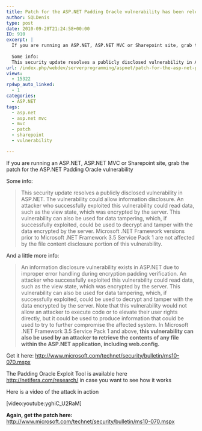 ```yaml
---
title: Patch for the ASP.NET Padding Oracle vulnerability has been released
author: SQLDenis
type: post
date: 2010-09-28T21:24:58+00:00
ID: 910
excerpt: |
  If you are running an ASP.NET, ASP.NET MVC or Sharepoint site, grab the patch for the ASP.NET Padding Oracle vulnerability 
  
  Some info:
  This security update resolves a publicly disclosed vulnerability in ASP.NET. The vulnerability could allow informa&hellip;
url: /index.php/webdev/serverprogramming/aspnet/patch-for-the-asp-net-padding-oracle-vul/
views:
  - 15322
rp4wp_auto_linked:
  - 1
categories:
  - ASP.NET
tags:
  - asp.net
  - asp.net mvc
  - mvc
  - patch
  - sharepoint
  - vulnerability

---
```

If you are running an ASP.NET, ASP.NET MVC or Sharepoint site, grab the patch for the ASP.NET Padding Oracle vulnerability 

Some info:

> This security update resolves a publicly disclosed vulnerability in ASP.NET. The vulnerability could allow information disclosure. An attacker who successfully exploited this vulnerability could read data, such as the view state, which was encrypted by the server. This vulnerability can also be used for data tampering, which, if successfully exploited, could be used to decrypt and tamper with the data encrypted by the server. Microsoft .NET Framework versions prior to Microsoft .NET Framework 3.5 Service Pack 1 are not affected by the file content disclosure portion of this vulnerability.

And a little more info:

> An information disclosure vulnerability exists in ASP.NET due to improper error handling during encryption padding verification. An attacker who successfully exploited this vulnerability could read data, such as the view state, which was encrypted by the server. This vulnerability can also be used for data tampering, which, if successfully exploited, could be used to decrypt and tamper with the data encrypted by the server. Note that this vulnerability would not allow an attacker to execute code or to elevate their user rights directly, but it could be used to produce information that could be used to try to further compromise the affected system. In Microsoft .NET Framework 3.5 Service Pack 1 and above, **this vulnerability can also be used by an attacker to retrieve the contents of any file within the ASP.NET application, including web.config.**

Get it here: http://www.microsoft.com/technet/security/bulletin/ms10-070.mspx

The Padding Oracle Exploit Tool is available here http://netifera.com/research/ in case you want to see how it works

Here is a video of the attack in action
  
[video:youtube:yghiC_U2RaM]

**Again, get the patch here:** http://www.microsoft.com/technet/security/bulletin/ms10-070.mspx